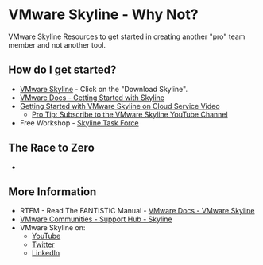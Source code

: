 # VMware Skyline - Why Not?
 VMware Skyline Resources to get started in creating another "pro" team member and not another tool. 

## How do I get started?
- [VMware Skyline](https://www.vmware.com/support/services/skyline.html) - Click on the "Download Skyline".
- [VMware Docs - Getting Started with Skyline](https://docs.vmware.com/en/VMware-Skyline-Advisor/services/user-guide/GUID-9F307102-0B27-494E-9A60-50CE5C0FB51B.html)
- [Getting Started with VMware Skyline on Cloud Service Video](https://www.youtube.com/watch?v=YTz4NEud1Pg)
    - [Pro Tip: Subscribe to the VMware Skyline YouTube Channel](https://www.youtube.com/channel/UC9UusbAhlAq0nsLy_zGlpCw/featured)   
- Free Workshop - [Skyline Task Force](https://www.vmware.com/content/dam/digitalmarketing/vmware/en/pdf/support/vmw-skyline-taskforce-overview.pdf)

## The Race to Zero
- 

## More Information
- RTFM - Read The FANTISTIC Manual - [VMware Docs - VMware Skyline](https://docs.vmware.com/en/VMware-Skyline/index.html)
- [VMware Communities - Support Hub - Skyline](https://communities.vmware.com/t5/Skyline/ct-p/6100-home)
- VMware Skyline on:
    - [YouTube](https://www.youtube.com/channel/UC9UusbAhlAq0nsLy_zGlpCw/featured)
    - [Twitter](https://twitter.com/VMwareSkyline)
    - [LinkedIn](https://www.linkedin.com/showcase/vmware-skyline/)
